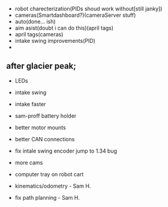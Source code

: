 
 * robot charecterization(PIDs shoud work without[still janky])
 * cameras(Smartdashboard?)(cameraServer stuff)
 * auto(done... ish)
 * aim asist(doubt i can do this)(april tags)
 * april tags(cameras)
 * intake swing improvements(PID)
 *
 
 ## after glacier peak;
  * LEDs
  * intake swing
  * intake faster
  * sam-proff battery holder
  * better motor mounts
  * better CAN connections
  * fix intale swing encoder jump to 1.34 bug
  * more cams
  * computer tray on robot cart
  * kinematics/odometry - Sam H.

  * fix path planning - Sam H.

